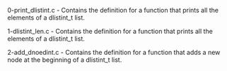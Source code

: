 0-print_dlistint.c - Contains the definition for a function that prints all the elements of a dlistint_t list.

1-dlistint_len.c - Contains the definition for a function that prints all the elements of a dlistint_t list.

2-add_dnoedint.c - Contains the definition for a function that adds a new node at the beginning of a dlistint_t list.
